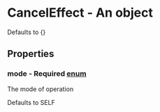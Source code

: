 

# CancelEffect - An object



Defaults to {}



## Properties



### mode - Required [enum](enum)



 The mode of operation



Defaults to SELF

